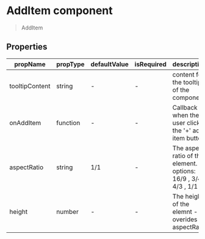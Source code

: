 # AddItem component

> AddItem

## Properties

| propName | propType | defaultValue | isRequired | description |
|----------|----------|--------------|------------|-------------|
| tooltipContent | string | - | - | content for the tooltip of the component |
| onAddItem | function | - | - | Callback when the user click the '+' add item button |
| aspectRatio | string | 1/1 | - | The aspect ratio of the element. options: 16/9 , 3/4, 4/3 , 1/1 |
| height | number | - | - | The height of the elemnt - overides aspectRatio |
